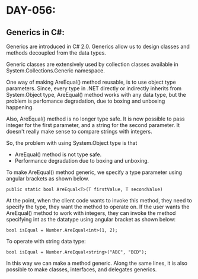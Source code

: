 # DAY-056:

## Generics in C#:

Generics are introduced in C# 2.0. Generics allow us to design classes and methods decoupled from the data types.

Generic classes are extensively used by collection classes available in System.Collections.Generic namespace.

One way of making AreEqual() method reusable, is to use object type parameters. Since, every type in .NET directly or indirectly inherits from System.Object type, AreEqual() method works with any data type, but the problem is perfomance degradation, due to boxing and unboxing happening.

Also, AreEqual() method is no longer type safe. It is now possible to pass integer for the first parameter, and a string for the second parameter. It doesn't really make sense to compare strings with integers.

So, the problem with using System.Object type is that
- AreEqual() method is not type safe.
- Performance degradation due to boxing and unboxing.

To make AreEqual() method generic, we specify a type parameter using angular brackets as shown below.

```public static bool AreEqual<T>(T firstValue, T secondValue)```

At the point, when the client code wants to invoke this method, they need to specify the type, they want the method to operate on. If the user wants the AreEqual() method to work with integers, they can invoke the method specifying int as the datatype using angular bracket as shown below:

```bool isEqual = Number.AreEqual<int>(1, 2);```

To operate with string data type:

```bool isEqual = Number.AreEqual<string>("ABC", "BCD");```

In this way we can make a method generic. Along the same lines, it is also possible to make classes, interfaces, and delegates generics.
